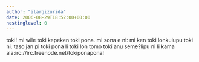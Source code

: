 ```yaml
---
author: "ilargizurida"
date: 2006-08-29T18:52:00+00:00
nestinglevel: 0
---
```

toki! mi wile toki kepeken toki pona. mi sona e ni: mi ken toki lonkulupu toki ni. taso jan pi toki pona li toki lon tomo toki anu seme?lipu ni li kama ala:irc://irc.freenode.net/tokiponapona!